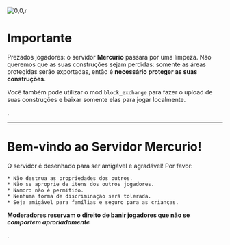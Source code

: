 ![0,0,r](item:///default:furnace)

# **Importante**

Prezados jogadores: o servidor **Mercurio** passará por uma limpeza.  Não
queremos que as suas construções sejam perdidas: somente as áreas protegidas
serão exportadas, então é **necessário proteger as suas construções**.

Você também pode utilizar o mod `block_exchange` para fazer o upload de suas
construções e baixar somente elas para jogar localmente.

.

---------------------

# **Bem-vindo ao Servidor Mercurio!**

O servidor é desenhado para ser amigável e agradável! Por favor:

```
* Não destrua as propriedades dos outros.
* Não se aproprie de itens dos outros jogadores.
* Namoro não é permitido.
* Nenhuma forma de discriminação será tolerada.
* Seja amigável para famílias e seguro para as crianças.
```

**Moderadores reservam o direito de banir jogadores que não se _comportem aproriadamente_**

.
